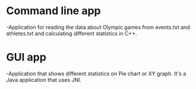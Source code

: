 # Command line app

-Application for reading the data about Olympic games from events.txt and athletes.txt and calculating different statistics in C++.

# GUI app

-Application that shows different statistics on Pie chart or XY graph. It's a Java application that uses JNI.
